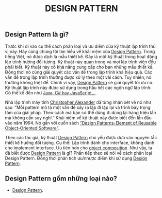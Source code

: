 <header><h1 align="center">DESIGN PATTERN</h1></header>

## Design Pattern là gì?

Trước khi đi vào cụ thể cách phân loại và ưu điểm của kỹ thuật lập trình thú vị này. Hãy cùng chúng tôi tìm hiểu về khái niệm của [Design Pattern]().
Trong tiếng Việt, nó được dịch là mẫu thiết kế. Đây là một kỹ thuật trong hoạt động lập trình hướng đối tượng. Kỹ thuật này quan trọng và mọi lập trình viên đều phải biết.
Kỹ thuật này có khả năng cung cấp cho bạn những mẫu thiết kế. Đồng thời nó cũng giải quyết các vấn đề trong lập trình khá hiệu quả.
Các vấn đề trong lập trình thường được xử lý theo một vài cách. Tuy nhiên, nó thường không triệt để. Chính vì vậy, [Design Pattern]() sẽ giải quyết tối ưu nó.
Kỹ thuật lập trình này được sử dụng trong hầu hết các ngôn ngữ lập trình. Có thể kể đến như [Java, C# hay JavaScript…]().

Nhà lập trình máy tính [Christopher Alexander]() đã từng nhận xét về nó như sau:
“Mỗi pattern mô tả một vấn đề xảy ra lặp đi lặp lại và trình bày trọng tâm của giải pháp. Theo cách mà bạn có thể dùng đi dùng lại hàng triệu lần mà không cần suy nghĩ.”
Khái niệm về kỹ thuật này được biết đến lần đầu vào năm 1994. Nó gắn với cuốn sách [“Design Patterns-Element of Reusable Object-Oriented Software”]().

Theo các tác giả, kỹ thuật [Design Pattern]() chủ yếu được dựa vào nguyên tắc thiết kế hướng đối tượng. Cụ thể:
Lập trình dành cho interface, không dành cho implement  interface.
Ưu tiên hơn cho [object composition]().
Như vậy, ta đã biết được [Design Pattern]() là gì? Phần tiếp theo sẽ nói về cách phân loại Design Pattern.  Đồng thời phân tích ưu/nhược điểm khi sử dụng [Design Pattern]().

## Design Pattern gồm những loại nào?
- [Design Pattern](\doc\Behavioral%20patterns\Design%20Pattern.md).